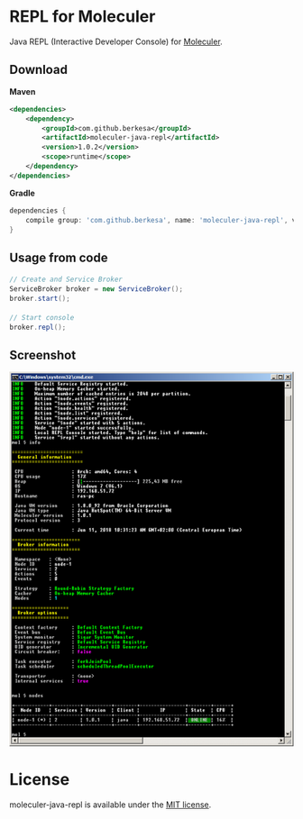 # REPL for Moleculer

Java REPL (Interactive Developer Console) for [Moleculer](https://moleculer-java.github.io/moleculer-java/).

## Download

**Maven**

```xml
<dependencies>
	<dependency>
		<groupId>com.github.berkesa</groupId>
		<artifactId>moleculer-java-repl</artifactId>
		<version>1.0.2</version>
		<scope>runtime</scope>
	</dependency>
</dependencies>
```

**Gradle**

```gradle
dependencies {
	compile group: 'com.github.berkesa', name: 'moleculer-java-repl', version: '1.0.2' 
}
```

## Usage from code

```java
// Create and Service Broker
ServiceBroker broker = new ServiceBroker();
broker.start();

// Start console
broker.repl();
```

## Screenshot

![Java-based REPL Console](docs/console-java.png)

# License
moleculer-java-repl is available under the [MIT license](https://tldrlegal.com/license/mit-license).
